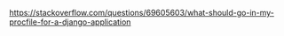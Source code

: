 https://stackoverflow.com/questions/69605603/what-should-go-in-my-procfile-for-a-django-application
